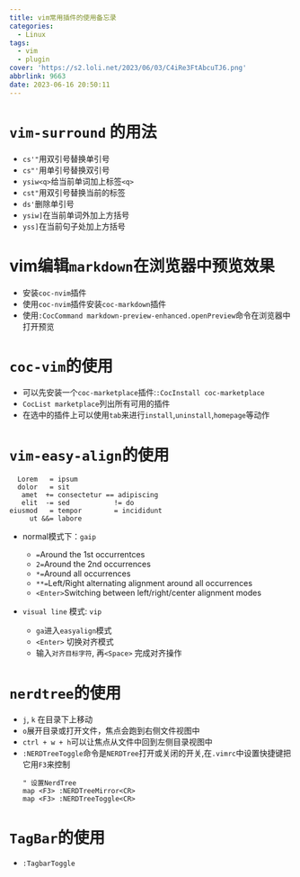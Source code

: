 ```yaml
---
title: vim常用插件的使用备忘录
categories:
  - Linux
tags:
  - vim
  - plugin
cover: 'https://s2.loli.net/2023/06/03/C4iRe3FtAbcuTJ6.png'
abbrlink: 9663
date: 2023-06-16 20:50:11
---
```



# `vim-surround` 的用法
- `cs'"`用双引号替换单引号
- `cs"'`用单引号替换双引号
- `ysiw<q>`给当前单词加上标签`<q>`
- `cst"`用双引号替换当前的标签
- `ds'`删除单引号
- `ysiw]`在当前单词外加上方括号
- `yss]`在当前句子处加上方括号  

# vim编辑`markdown`在浏览器中预览效果
- 安装`coc-nvim`插件
- 使用`coc-nvim`插件安装`coc-markdown`插件
- 使用`:CocCommand markdown-preview-enhanced.openPreview`命令在浏览器中打开预览

# `coc-vim`的使用
- 可以先安装一个`coc-marketplace`插件:`:CocInstall coc-marketplace`
- `CocList marketplace`列出所有可用的插件
- 在选中的插件上可以使用`tab`来进行`install`,`uninstall`,`homepage`等动作

# `vim-easy-align`的使用

```
  Lorem   = ipsum
  dolor   = sit
   amet  += consectetur == adipiscing
   elit  -= sed           != do
eiusmod   = tempor        = incididunt
     ut &&= labore
```
- normal模式下：`gaip`
  - `=`Around the 1st occurrentces
  - `2=`Around the 2nd occurrences
  - `*=`Around all occurrences
  - `**=`Left/Right alternating alignment around all occurrences
  - `<Enter>`Switching between left/right/center alignment modes

- `visual line` 模式: `vip`
  - `ga`进入`easyalign`模式
  - `<Enter>` 切换对齐模式
  - 输入`对齐目标字符`, 再`<Space>` 完成对齐操作

# `nerdtree`的使用
- `j`, `k` 在目录下上移动
- `o`展开目录或打开文件，焦点会跑到右侧文件视图中
- `ctrl + w + h`可以让焦点从文件中回到左侧目录视图中
- `:NERDTreeToggle`命令是`NERDTree`打开或关闭的开关,在`.vimrc`中设置快捷键把它用`F3`来控制
    ```shell
    " 设置NerdTree
    map <F3> :NERDTreeMirror<CR>
    map <F3> :NERDTreeToggle<CR>
    ```
# `TagBar`的使用
- `:TagbarToggle`
